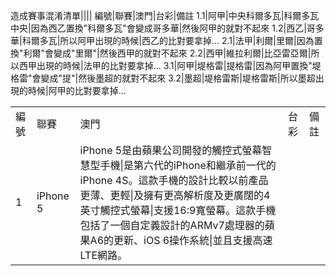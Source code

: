 造成賽事混淆清單||||
編號|聯賽|澳門|台彩|備註
1.1|阿甲|中央科爾多瓦|科爾多瓦中央|因為西乙置換"科爾多瓦"會變成哥多華|然後阿甲的就對不起來
1.2|西乙|哥多華|科爾多瓦|所以阿甲出現的時候|西乙的比對要拿掉...
2.1|法甲|利爾|里爾|因為置換"利爾"會變成"里爾"|然後西甲的就對不起來
2.2|西甲|維拉利爾|比亞雷亞爾|所以西甲出現的時候|法甲的比對要拿掉...
3.1|阿甲|堤格雷|提格雷|因為阿甲置換"堤格雷"會變成"提"|然後墨超的就對不起來
3.2|墨超|堤格雷斯|堤格雷斯|所以墨超出現的時候|阿甲的比對要拿掉...

<table>
  <tr>
    <td>編號</td>
    <td>聯賽</td>
    <td>澳門</td>
    <td>台彩</td>
    <td>備註</td>
  </tr>
  <tr>
    <td>1</td>
    <td>iPhone 5</td>
    <td>iPhone 5是由蘋果公司開發的觸控式螢幕智慧型手機|是第六代的iPhone和繼承前一代的iPhone 4S。這款手機的設計比較以前產品更薄、更輕|及擁有更高解析度及更廣闊的4英寸觸控式螢幕|支援16:9寬螢幕。這款手機包括了一個自定義設計的ARMv7處理器的蘋果A6的更新、iOS 6操作系統|並且支援高速LTE網路。</td>
  </tr>
</table>
